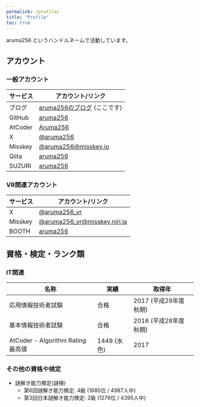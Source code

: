 ```yaml
---
permalink: /profile/
title: "Profile"
toc: true
---
```


aruma256 というハンドルネームで活動しています。

## アカウント

### 一般アカウント

|サービス|アカウント/リンク|
|-|-|
|ブログ|[aruma256のブログ](https://aruma256.dev/) (ここです)|
|GitHub |[aruma256](https://github.com/aruma256)|
|AtCoder|[Aruma256](https://atcoder.jp/users/Aruma256)|
|X|[@aruma256](https://x.com/aruma256)|
|Misskey|[@aruma256@misskey.io](https://misskey.io/@aruma256)|
|Qiita|[aruma256](https://qiita.com/aruma256)|
|SUZURI|[aruma256](https://suzuri.jp/aruma256)|

### VR関連アカウント

|サービス|アカウント/リンク|
|-|-|
|X|[@aruma256_vr](https://x.com/aruma256_vr)|
|Misskey|[@aruma256_vr@misskey.niri.la](https://misskey.niri.la/@aruma256_vr)|
|BOOTH|[aruma256](https://aruma256.booth.pm/)|

## 資格・検定・ランク類

### IT関連

|名称|実績|取得年|
|-|-|-|
|応用情報技術者試験|合格|2017 (平成29年度 秋期)|
|基本情報技術者試験|合格|2016 (平成28年度 秋期)|
|AtCoder - Algorithm Rating最高値|1449 (水色)|2017|

### その他の資格や検定

* 謎解き能力検定(謎検)
    * 第6回謎解き能力検定: 4級 (1685位 / 4987人中)
    * 第3回日本謎解き能力検定: 2級 (1276位 / 4395人中)
